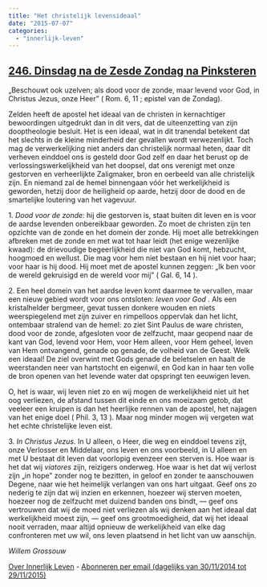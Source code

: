 ```yaml
---
title: "Het christelijk levensideaal"
date: "2015-07-07"
categories: 
  - "innerlijk-leven"
---
```


## [246\. Dinsdag na de Zesde Zondag na Pinksteren](http://ift.tt/1eAg6vx)

„Beschouwt ook uzelven; als dood voor de zonde, maar levend voor God, in Christus Jezus, onze Heer” ( Rom. 6, 11 ; epistel van de Zondag).

Zelden heeft de apostel het ideaal van de christen in kernachtiger bewoordingen uitgedrukt dan in dit vers, dat de uiteenzetting van zijn dooptheologie besluit. Het is een ideaal, wat in dit tranendal betekent dat het slechts in de kleine minderheid der gevallen wordt verwezenlijkt. Toch mag de verwerkelijking niet anders dan christelijk normaal heten, daar dit verheven einddoel ons is gesteld door God zelf en daar het berust op de verlossingswerkelijkheid van het doopsel, dat ons verenigt met onze gestorven en verheerlijkte Zaligmaker, bron en oerbeeld van alle christelijk zijn. En niemand zal de hemel binnengaan vóór het werkelijkheid is geworden, hetzij door de heiligheid op aarde, hetzij door de dood en de smartelijke loutering van het vagevuur.

1\. _Dood voor de zonde:_ hij die gestorven is, staat buiten dit leven en is voor de aardse levenden onbereikbaar geworden. Zo moet de christen zijn ten opzichte van de zonde en het domein der zonde. Hij moet alle betrekkingen afbreken met de zonde en met wat tot haar leidt (het enige wezenlijke kwaad): de drievoudige begeerlijkheid die niet van God komt, hebzucht, hoogmoed en wellust. Die mag voor hem niet bestaan en hij niet voor haar; voor haar is hij dood. Hij moet met de apostel kunnen zeggen: „Ik ben voor de wereld gekruisigd en de wereld voor mij” ( Gal. 6, 14 ).

2\. Een heel domein van het aardse leven komt daarmee te vervallen, maar een nieuw gebied wordt voor ons ontsloten: _leven voor God_ . Als een kristalhelder bergmeer, gevat tussen donkere wouden en niets weerspiegelend met zijn zuiver en rimpelloos oppervlak dan het licht, ontembaar stralend van de hemel: zo ziet Sint Paulus de ware christen, dood voor de zonde, afgesloten voor de zelfzucht, maar geopend naar de kant van God, levend voor Hem, voor Hem alleen, voor Hem geheel, leven van Hem ontvangend, genade op genade, de volheid van de Geest. Welk een ideaal! De ziel overwint met Gods genade de beletselen en haalt de weerstanden neer van hartstocht en eigenwil, en God kan in haar ten volle de bron openen van het levende water dat opspringt ten eeuwigen leven.

O, het is waar, wij leven niet zo en wij mogen de werkelijkheid niet uit het oog verliezen, de afstand tussen dit einde en ons moeizaam getob, dat veeleer een kruipen is dan het heerlijke rennen van de apostel, het najagen van het enige doel ( Phil. 3, 13 ). Maar nog minder mogen wij vergeten wat het echte christelijke leven eist.

3\. _In Christus Jezus._ In U alleen, o Heer, die weg en einddoel tevens zijt, onze Verlosser en Middelaar, ons leven en ons voorbeeld, in U alleen en met U bestaat dit leven dat voorlopig evenzeer een sterven is. Hoe waar is het dat wij _viatores_ zijn, reizigers onderweg. Hoe waar is het dat wij verlost zijn „in hope” zonder nog te bezitten, in geloof en zonder te aanschouwen Degene, naar wie het heimelijk verlangen van ons hart uitgaat. Geef ons zo nederig te zijn dat wij inzien en erkennen, hoezeer wij sterven moeten, hoezeer nog de zelfzucht met duizend banden ons bindt, — geef ons vertrouwen dat wij de moed niet verliezen als wij denken aan het ideaal dat werkelijkheid moest zijn, — geef ons grootmoedigheid, dat wij het ideaal nooit verraden, maar altijd opnieuw de werkelijkheid van elke dag confronteren met uw wil, ons leven plaatsend in het licht van uw aanschijn.

_Willem Grossouw_

[Over Innerlijk Leven](http://ift.tt/1y6X5mY) - [Abonneren per email (dagelijks van 30/11/2014 tot 29/11/2015)](http://eepurl.com/9P3DT)
